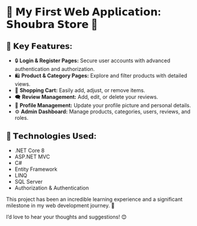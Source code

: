 # 🚀 𝗠𝘆 𝗙𝗶𝗿𝘀𝘁 𝗪𝗲𝗯 𝗔𝗽𝗽𝗹𝗶𝗰𝗮𝘁𝗶𝗼𝗻: 𝗦𝗵𝗼𝘂𝗯𝗿𝗮 𝗦𝘁𝗼𝗿𝗲 🚀

## 🔑 𝗞𝗲𝘆 𝗙𝗲𝗮𝘁𝘂𝗿𝗲𝘀:
- 🔒 **Login & Register Pages:** Secure user accounts with advanced authentication and authorization.
- 🛍️ **Product & Category Pages:** Explore and filter products with detailed views.
- 🛒 **Shopping Cart:** Easily add, adjust, or remove items.
- 🗨️ **Review Management:** Add, edit, or delete your reviews.
- 👤 **Profile Management:** Update your profile picture and personal details.
- ⚙️ **Admin Dashboard:** Manage products, categories, users, reviews, and roles.

## 🔧 𝗧𝗲𝗰𝗵𝗻𝗼𝗹𝗼𝗴𝗶𝗲𝘀 𝗨𝘀𝗲𝗱:
- .NET Core 8
- ASP.NET MVC
- C#
- Entity Framework
- LINQ
- SQL Server
- Authorization & Authentication

This project has been an incredible learning experience and a significant milestone in my web development journey. 🚀

I’d love to hear your thoughts and suggestions! 😊
